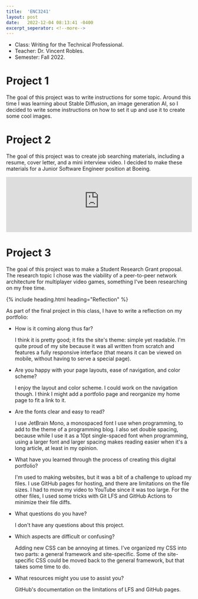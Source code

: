 ```yaml
---
title:  'ENC3241'
layout: post
date:   2022-12-04 08:13:41 -0400
excerpt_seperator: <!--more-->
---
```


- Class: Writing for the Technical Professional.
- Teacher: Dr. Vincent Robles.
- Semester: Fall 2022.

<!--more-->

# Project 1

The goal of this project was to write instructions for some topic.
Around this time I was learning about Stable Diffusion, an image generation AI, so I decided to write some instructions on how to set it up and use it to create some cool images.

<object type="application/pdf" data="/assets/files/classes/enc3241/Project1-An_Introduction_to_Stable_Diffusion.pdf" style="width:100%;height:90vh;">
</object>

# Project 2

The goal of this project was to create job searching materials, including a resume, cover letter, and a mini interview video.
I decided to make these materials for a Junior Software Engineer position at Boeing.

<object type="application/pdf" data="/assets/files/classes/enc3241/Project2-Resume.pdf" style="width:100%;height:90vh;">
</object>

<object type="application/pdf" data="/assets/files/classes/enc3241/Project2-CoverLetter.pdf" style="width:100%;height:90vh;">
</object>

<z-frame>
    <iframe src="https://www.youtube-nocookie.com/embed/aW4W4mK4rDk" width="100%" title="YouTube video player" frameborder="0" allow="accelerometer; autoplay; clipboard-write; encrypted-media; gyroscope; picture-in-picture" allowfullscreen></iframe>
</z-frame>

# Project 3

The goal of this project was to make a Student Research Grant proposal.
The research topic I chose was the viability of a peer-to-peer network architecture for multiplayer video games, something I've been researching on my free time.

<object type="application/pdf" data="/assets/files/classes/enc3241/Project3-Proposal.pdf" style="width:100%;height:90vh;">
</object>

{% include heading.html heading="Reflection" %}

As part of the final project in this class, I have to write a reflection on my portfolio:

- How is it coming along thus far?
  
  I think it is pretty good; it fits the site's theme: simple yet readable.
  I'm quite proud of my site because it was all written from scratch and features a fully responsive interface (that means it can be viewed on mobile, without having to serve a special page).
- Are you happy with your page layouts, ease of navigation, and color scheme?
  
  I enjoy the layout and color scheme. I could work on the navigation though.
  I think I might add a portfolio page and reorganize my home page to fit a link to it.
- Are the fonts clear and easy to read?
  
  I use JetBrain Mono, a monospaced font I use when programming, to add to the theme of a programming blog.
  I also set double spacing, because while I use it as a 10pt single-spaced font when programming, using a larger font and larger spacing makes reading easier when it's a long article, at least in my opinion.
- What have you learned through the process of creating this digital portfolio?
  
  I'm used to making websites, but it was a bit of a challenge to upload my files. I use GitHub pages for hosting, and there are limitations on the file sizes.
  I had to move my video to YouTube since it was too large. For the other files, I used some tricks with Git LFS and GitHub Actions to minimize their file diffs.
- What questions do you have?
  
  I don't have any questions about this project.
- Which aspects are difficult or confusing?
  
  Adding new CSS can be annoying at times. I've organized my CSS into two parts: a general framework and site-specific.
  Some of the site-specific CSS could be moved back to the general framework, but that takes some time to do.
- What resources might you use to assist you?
  
  GitHub's documentation on the limitations of LFS and GitHub pages.
